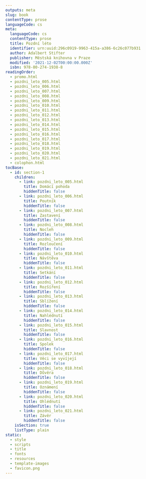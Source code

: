 ```yaml
---
outputs: meta
slug: book
contentType: prose
languageCode: cs
meta:
  languageCode: cs
  contentType: prose
  title: Pozdní léto
  identifier: urn:uuid:296c0919-9963-415a-a386-6c26c077b931
  author: Adalbert Stifter
  publisher: Městská knihovna v Praze
  modified: '2021-12-02T00:00:00.000Z'
  isbn: 978-80-274-1938-8
readingOrder:
  - promo.html
  - pozdni_leto_005.html
  - pozdni_leto_006.html
  - pozdni_leto_007.html
  - pozdni_leto_008.html
  - pozdni_leto_009.html
  - pozdni_leto_010.html
  - pozdni_leto_011.html
  - pozdni_leto_012.html
  - pozdni_leto_013.html
  - pozdni_leto_014.html
  - pozdni_leto_015.html
  - pozdni_leto_016.html
  - pozdni_leto_017.html
  - pozdni_leto_018.html
  - pozdni_leto_019.html
  - pozdni_leto_020.html
  - pozdni_leto_021.html
  - colophon.html
tocBase:
  - id: section-1
    children:
      - link: pozdni_leto_005.html
        title: Domácí pohoda
        hiddenTitle: false
      - link: pozdni_leto_006.html
        title: Poutník
        hiddenTitle: false
      - link: pozdni_leto_007.html
        title: Zastavení
        hiddenTitle: false
      - link: pozdni_leto_008.html
        title: Nocleh
        hiddenTitle: false
      - link: pozdni_leto_009.html
        title: Rozloučení
        hiddenTitle: false
      - link: pozdni_leto_010.html
        title: Návštěva
        hiddenTitle: false
      - link: pozdni_leto_011.html
        title: Setkání
        hiddenTitle: false
      - link: pozdni_leto_012.html
        title: Rozšíření
        hiddenTitle: false
      - link: pozdni_leto_013.html
        title: Sblížení
        hiddenTitle: false
      - link: pozdni_leto_014.html
        title: Nahlédnutí
        hiddenTitle: false
      - link: pozdni_leto_015.html
        title: Slavnost
        hiddenTitle: false
      - link: pozdni_leto_016.html
        title: Spolek
        hiddenTitle: false
      - link: pozdni_leto_017.html
        title: Věci se vyvíjejí
        hiddenTitle: false
      - link: pozdni_leto_018.html
        title: Důvěra
        hiddenTitle: false
      - link: pozdni_leto_019.html
        title: Oznámení
        hiddenTitle: false
      - link: pozdni_leto_020.html
        title: Ohlédnutí
        hiddenTitle: false
      - link: pozdni_leto_021.html
        title: Závěr
        hiddenTitle: false
    isSection: true
    listType: plain
static:
  - style
  - scripts
  - title
  - fonts
  - resources
  - template-images
  - favicon.png
---
```

